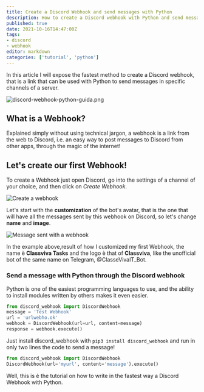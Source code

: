 ```yaml
---
title: Create a Discord Webhook and send messages with Python
description: How to create a Discord webhook with Python and send messages through it
published: true
date: 2021-10-16T14:47:00Z
tags:
- discord
- webhook
editor: markdown
categories: ['tutorial', 'python']
---
```



In this article I will expose the fastest method to create a Discord webhook, that is a link that can be used with Python to send messages in specific channels of a server. 

<!--more-->

![discord-webhook-python-guida.png](/blog/discord-webhook-python-guida.png)

## What is a Webhook?

Explained simply without using technical jargon, a webhook is a link from the web to Discord, i.e. an easy way to post messages to Discord from other apps, through the magic of the internet!

## Let's create our first Webhook!

To create a Webhook just open Discord, go into the settings of a channel of your choice, and then click on *Create Webhook*.

![Create a webhook](/blog/creare-webhook.png)

Let's start with the **customization** of the bot's avatar, that is the one that will have all the messages sent by this webhook on Discord, so let's change **name** and **image**.

![Message sent with a webhook](/blog/inviare-messaggio-webhook.png)

In the example above,result of how I customized my first Webhook, the name &egrave; **Classviva Tasks** and the logo &egrave; that of **Classviva**, like the unofficial bot of the same name on Telegram, @ClasseVivaIT\_Bot.

### Send a message with Python through the Discord webhook

Python is one of the easiest programming languages to use, and the ability to install modules written by others makes it even easier.

```python
from discord_webhook import DiscordWebhook
message = 'Test Webhook'
url = 'urlwebho.ok'
webhook = DiscordWebhook(url=url, content=message)
response = webhook.execute()
```

Just install discord_webhook with `pip3 install discord_webhook` and run in only two lines the code to send a message!

```python
from discord_webhook import DiscordWebhook
DiscordWebhook(url='myurl', content='message').execute()
```

Well, this is &egrave; the tutorial on how to write in the fastest way a Discord Webhook with Python. 